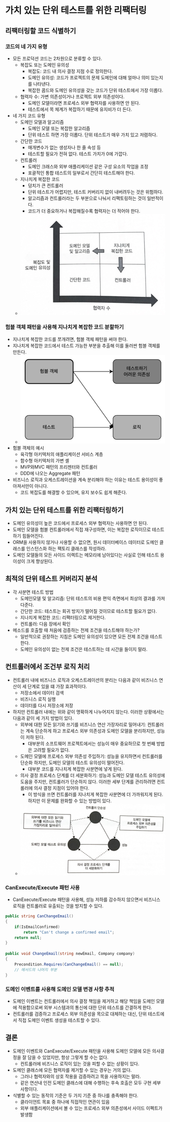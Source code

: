 # 가치 있는 단위 테스트를 위한 리팩터링

## 리팩터링할 코드 식별하기

### 코드의 네 가지 유형

- 모든 프로덕션 코드는 2차원으로 분류할 수 있다.
	- 복잡도 또는 도메인 유의성
		- 복잡도: 코드 내 의사 결정 지점 수로 정의한다.
		- 도메인 유의성: 코드가 프로젝트의 문제 도메인에 대해 얼마나 의미 있는지를 나타낸다.
		- 복잡한 콤드와 도메인 유의성을 갖는 코드가 단위 테스트에서 가장 이롭다.
	- 협력자 수: 가변 의존성이거나 프로젝트 외부 의존성이다.
		- 도메인 모델이라면 프로세스 외부 협력자를 사용하면 안 된다.
		- 테스트에서 목 체계가 복잡하기 때문에 유지비가 더 든다.
- 네 가지 코드 유형
	- 도메인 모델과 알고리즘
		- 도메인 모델 또는 복잡한 알고리즘
		- 단위 테스트 하면 가장 이롭다. 단위 테스트가 매우 가치 있고 저렴하다.
	- 간단한 코드
		- 매개변수가 없는 생성자나 한 줄 속성 등
		- 테스트할 필요가 전혀 없다. 테스트 가치가 0에 가깝다.
	- 컨트롤러
		- 도메인 크래스와 외부 애플리케이션 같은 구성 요소의 작업을 조정
		- 포괄적인 통합 테스트의 일부로서 간단히 테스트해야 한다.
	- 지나치게 복잡한 코드
		- 덩치가 큰 컨트롤러
		- 단위 테스트가 어렵지만, 테스트 커버리지 없이 내버려두는 것은 위험하다.
		- 알고리즘과 컨트롤러라는 두 부분으로 나눠서 리팩토링하는 것이 일반적이다.
		- 코드가 더 중요하거나 복잡해질수록 협력자는 더 적어야 한다.
	- ![](assets/Pasted%20image%2020231005112541.png)

### 험블 객체 패턴을 사용해 지나치게 복잡한 코드 분할하기

- 지나치게 복잡한 코드를 쪼개려면, 험블 객체 패턴을 써야 한다.
- 지나치게 복잡한 코드에서 테스트 가능한 부분을 추출해 이를 둘러싼 험블 객체를 만든다.
	- ![](assets/Pasted%20image%2020231005114408.png)
- 험블 객체의 예시
	- 육각형 아키텍처의 애플리케이션 서비스 계층
	- 함수형 아키텍처의 가변 셸
	- MVP와MVC 패턴의 프리젠터와 컨트롤러
	- DDD에 나오는 Aggregate 패턴
- 비즈니스 로직과 오케스트레이션을 계속 분리해야 하는 이유는 테스트 용이성이 좋아져서만이 아니다.
	- 코드 복잡도를 해결할 수 있으며, 유지 보수도 쉽게 해준다.

## 가치 있는 단위 테스트를 위한 리팩터링하기

- 도메인 유의성이 높은 코드에서 프로세스 외부 협력자는 사용하면 안 된다.
- 도메인 모델을 험블 컨트롤러에서 직접 재구성하면, 이는 복잡한 로직이므로 테스트하기 힘들어진다.
- ORM을 사용하지 않거나 사용할 수 없으면, 원시 데이터베이스 데이터로 도메인 클래스를 인스턴스화 하는 팩토리 클래스를 작성하라.
- 도메인 모델들의 모든 사이드 이렉트는 메모리에 남아있다는 사실로 인해 테스트 용이성이 크게 향상된다.

## 최적의 단위 테스트 커버리지 분석

- 각 사분면 테스트 방법
	- 도메인모델 및 알고리즘: 단위 테스트의 비용 편익 측면에서 최상의 결과를 가져다준다.
	- 간단한 코드: 테스트는 회귀 방지가 떨어질 것이므로 테스트할 필요가 없다.
	- 지나치게 복잡한 코드: 리팩터링으로 제거한다.
	- 컨트롤러: 다음 장에서 확인
- 메소드를 호출할 때 처음에 검증하는 전제 조건을 테스트해야 하는가?
	- 일반적으로 권장하는 지침은 도메인 유의성이 있으면 모든 전제 조건을 테스트한다.
	- 도메인 유의성이 없는 전제 조건은 테스트하는 데 시간을 들이지 말라.

## 컨트롤러에서 조건부 로직 처리

- 컨트롤러 내에 비즈니스 로직과 오케스트레이션의 분리는 다음과 같이 비즈니스 연산이 세 단계로 있을 떄 가장 효과적이다.
	- 저장소에서 데이터 검색
	- 비즈니스 로직 실행
	- 데이터를 다시 저장소에 저장
- 하지만 컨트롤러 내에는 위와 같이 명확하게 나누어지지 않는다. 이러한 상황에서는 다음과 같이 세 가지 방법이 있다.
	- 외부에 대한 모든 읽기와 쓰기를 비즈니스 연산 가장자리로 밀어내기: 컨트롤러는 계속 단순하게 하고 프로세스 외부 의존성과 도메인 모델을 분리하지만, 성능이 저하 된다.
		- 대부분의 소프트웨어 프로젝트에서는 성능이 매우 중요하므로 첫 번째 방법은 고려할 필요가 없다.
	- 도메인 모델에 프로세스 외부 의존성 주입하기: 성능을 유지하면서 컨트롤러를 단순화 하지만, 도메인 모델의 테스트 유의성이 떨어진다.
		- 대부분 코드를 지나치게 복잡한 사분면에 넣게 된다.
	- 의사 결정 프로세스 단계를 더 세분화하기: 성능과 도메인 모델 테스트 유의성에 도움을 주지만, 컨트롤러가 단순하지 않다. 이러한 세부 단계를 관리하려면 컨트롤러에 의사 결정 지점이 있어야 한다.
		- 이 방식을 쓰면 컨트롤러를 지나치게 복잡한 사분면에 더 가까워지게 된다. 하지만 이 문제를 완화할 수 있는 방법이 있다.
	- ![](assets/Pasted%20image%2020231018105442.png)

### CanExecute/Execute 패턴 사용

- CanExecute/Execute 패턴을 사용해, 성능 저하를 감수하지 않으면서 비즈니스 로직을 컨트롤러로 유출되는 것을 방지할 수 있다.

```c#
public string CanChangeEmail()
{
	if(IsEmailConfirmed)
		return "Can't change a confirmed email";
	return null;
}

public void ChangeEmail(string newEmail, Company company)
{
	Precondition.Requires(CanChangeEmail() == null);
	// 메서드의 나머지 부분
}
```

### 도메인 이벤트를 사용해 도메인 모델 변경 사항 추적

- 도메인 이벤트는 컨트롤러에서 의사 결정 책임을 제거하고 해당 책임을 도메인 모델에 적용함으로써 외부 시스템과의 통신에 대한 단위 테스트를 간결하게 한다.
- 컨트롤러를 검증하고 프로세스 외부 의존성을 목으로 대체하는 대신, 단위 테스트에서 직접 도메인 이벤트 생성을 테스트할 수 있다.

## 결론

- 도메인 이벤트와 CanExecute/Execute 패턴을 사용해 도메인 모델에 모든 의사결정을 잘 담을 수 있었지만, 항상 그렇게 할 수는 없다.
	- 컨트롤러에 비즈니스 로직이 있는 것을 피할 수 없는 상황이 있다.
- 도메인 클래스에 모든 협력자를 제거할 수 있는 경우는 거의 없다.
	- 그러나 협력자와의 상호 작용을 검증하려고 목을 사용하지는 말라.
	- 같은 연산내 인전 도메인 클래스에 대해 수행하는 후속 호출은 모두 구현 세부 사항이다.
- 식별할 수 있는 동작의 기준은 두 가지 기준 중 하나를 충족해야 한다.
	- 클라이언트 목표 중 하나에 직접적인 연관이 있음
	- 외부 애플리케이션에서 볼 수 있는 프로세스 외부 의존성에서 사이드 이펙트가 발생함
